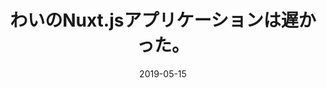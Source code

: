 ---
title: 'わいのNuxt.jsアプリケーションは遅かった。'
date: '2019-05-15'
description: 'プログラミング初級者がNuxt.jsの高速化するのにストレージにキャッシュしてみたら、色々捗った話'
image: qiita.png
slug: 'qiita2019-12-03'
categories: ['qiita', 'nuxtjs', 'react']
blogType: 'qiita'
url: 'https://qiita.com/yujiteshima/items/189105ba1512080410fb'
---